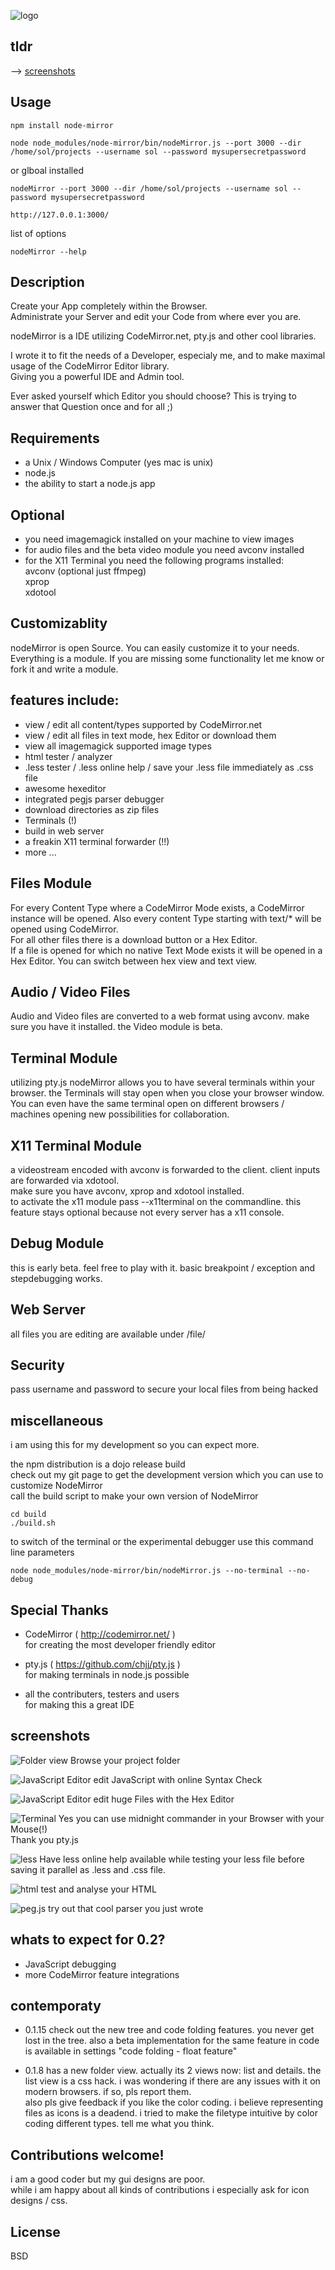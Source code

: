 ![logo](https://raw.github.com/soliton4/nodeMirror/master/src/image/logo/logoReadme.png)
  
  
## tldr  
  
  --> [screenshots](#screenshots)
  
## Usage  
  
```
npm install node-mirror  
  
node node_modules/node-mirror/bin/nodeMirror.js --port 3000 --dir /home/sol/projects --username sol --password mysupersecretpassword
```
  
or glboal installed
```
nodeMirror --port 3000 --dir /home/sol/projects --username sol --password mysupersecretpassword
```

```
http://127.0.0.1:3000/  
```

list of options
```
nodeMirror --help
```



## Description  
  
Create your App completely within the Browser.  
Administrate your Server and edit your Code from where ever you are.  
  
nodeMirror is a IDE utilizing CodeMirror.net, pty.js and other cool libraries.  
  
I wrote it to fit the needs of a Developer, especialy me, and to make maximal usage of the CodeMirror Editor library.  
Giving you a powerful IDE and Admin tool.  

Ever asked yourself which Editor you should choose? This is trying to answer that Question once and for all ;)
  
  
## Requirements  
  
  - a Unix / Windows Computer (yes mac is unix)
  - node.js
  - the ability to start a node.js app


## Optional
   
   - you need imagemagick installed on your machine to view images  
   - for audio files and the beta video module you need avconv installed  
   - for the X11 Terminal you need the following programs installed:  
     avconv (optional just ffmpeg)  
     xprop  
     xdotool  
  
  
## Customizablity
  
  nodeMirror is open Source. You can easily customize it to your needs.  
  Everything is a module. If you are missing some functionality let me know or fork it and write a module.
  
  
## features include:
  
 - view / edit all content/types supported by CodeMirror.net  
 - view / edit all files in text mode, hex Editor or download them  
 - view all imagemagick supported image types
 - html tester / analyzer  
 - .less tester / .less online help / save your .less file immediately as .css file  
 - awesome hexeditor  
 - integrated pegjs parser debugger  
 - download directories as zip files  
 - Terminals (!)  
 - build in web server  
 - a freakin X11 terminal forwarder (!!)  
 - more ...  
  
  
## Files Module  
  
For every Content Type where a CodeMirror Mode exists, a CodeMirror instance will be opened. Also every content Type starting with text/* will be opened using CodeMirror.  
For all other files there is a download button or a Hex Editor.  
If a file is opened for which no native Text Mode exists it will be opened in a Hex Editor. You can switch between hex view and text view.
  
## Audio / Video Files
  
Audio and Video files are converted to a web format using avconv. make sure you have it installed.
the Video module is beta.
  
  
## Terminal Module  
  
utilizing pty.js nodeMirror allows you to have several terminals within your browser. the Terminals will stay open when you close your browser window. You can even have the same terminal open on different browsers / machines opening new possibilities for collaboration.   
  
## X11 Terminal Module  
  
a videostream encoded with avconv is forwarded to the client. client inputs are forwarded via xdotool.  
make sure you have avconv, xprop and xdotool installed.  
to activate the x11 module pass --x11terminal on the commandline. this feature stays optional because not every server has a x11 console.

  
## Debug Module  
  
this is early beta. feel free to play with it. basic breakpoint / exception and stepdebugging works. 
  
  
## Web Server
  
all files you are editing are available under /file/
  
  
## Security  
  
pass username and password to secure your local files from being hacked  
  
  
## miscellaneous  
  
i am using this for my development so you can expect more.  
  
the npm distribution is a dojo release build  
check out my git page to get the development version which you can use to customize NodeMirror  
call the build script to make your own version of NodeMirror  

```
cd build  
./build.sh  
```  
  
to switch of the terminal or the experimental debugger use this command line parameters  
  
```
node node_modules/node-mirror/bin/nodeMirror.js --no-terminal --no-debug
```  

## Special Thanks  
  
* CodeMirror ( http://codemirror.net/ )  
for creating the most developer friendly editor  
  
* pty.js ( https://github.com/chjj/pty.js )  
for making terminals in node.js possible  
  
* all the contributers, testers and users  
for making this a great IDE  
  
  
## screenshots
  
![Folder view](https://raw.github.com/soliton4/nodeMirror/master/src/image/screenshots/nodeMirrorFolder.png)
  Browse your project folder  
  
![JavaScript Editor](https://raw.github.com/soliton4/nodeMirror/master/src/image/screenshots/nodeMirrorJavaScript.png)
  edit JavaScript with online Syntax Check  
  
![JavaScript Editor](https://raw.github.com/soliton4/nodeMirror/master/src/image/screenshots/nodeMirrorHexEditor.png)
  edit huge Files with the Hex Editor  
  
![Terminal](https://raw.github.com/soliton4/nodeMirror/master/src/image/screenshots/nodeMirrorTerminal.png)
  Yes you can use midnight commander in your Browser with your Mouse(!)  
  Thank you pty.js  
  
![less](https://raw.github.com/soliton4/nodeMirror/master/src/image/screenshots/nodeMirrorLess.png)
  Have less online help available while testing your less file before saving it parallel as .less and .css file.  
  
![html](https://raw.github.com/soliton4/nodeMirror/master/src/image/screenshots/nodeMirrorHtml.png)
  test and analyse your HTML  
  
![peg.js](https://raw.github.com/soliton4/nodeMirror/master/src/image/screenshots/nodeMirrorPegJs.png)
  try out that cool parser you just wrote  
  
  
## whats to expect for 0.2?
  
  - JavaScript debugging
  - more CodeMirror feature integrations
  
  
## contemporaty  
  
  - 0.1.15 check out the new tree and code folding features. you never get lost in the tree.
  also a beta implementation for the same feature in code is available in settings
    "code folding - float feature"
  
  - 0.1.8 has a new folder view. actually its 2 views now: list and details. the list view is a css hack. i was wondering if there are any issues with it on modern browsers. if so, pls report them.  
  also pls give feedback if you like the color coding. i believe representing files as icons is a deadend. i tried to make the filetype intuitive by color coding different types. tell me what you think.
  
  
## Contributions welcome!
  
  i am a good coder but my gui designs are poor.  
  while i am happy about all kinds of contributions i especially ask for icon designs / css.  
  
  
## License

BSD
